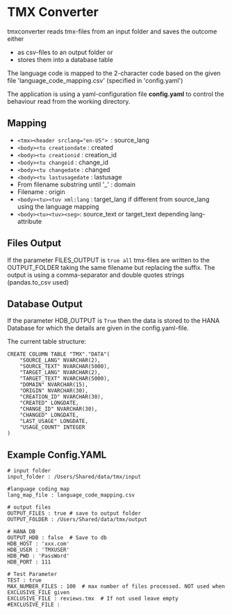 # TMX Converter

tmxconverter reads tmx-files from an input folder and saves the outcome either
* as csv-files to an output folder or
* stores them into a database table


The language code is mapped to the 2-character code based on the given file 'language_code_mapping.csv' (specified in 'config.yaml')

The application is using a yaml-configuration file **config.yaml** to control the behaviour read from the working directory. 

## Mapping

* ```<tmx><header srclang="en-US"> ```: source_lang
* ```<body><tu creationdate``` : created
* ```<body><tu creationid``` : creation_id
* ```<body><tu changeid``` : change_id
* ```<body><tu changedate``` : changed
* ```<body><tu lastusagedate``` : lastusage
* From filename substring until '_' : domain
* Filename : origin
* ```<body><tu><tuv xml:lang``` : target_lang if different from source_lang using the language mapping
*  ```<body><tu><tuv><seg>```: source_text or target_text depending lang-attribute

## Files Output

If the parameter FILES_OUTPUT is ```true all``` tmx-files are written to the OUTPUT_FOLDER taking the same filename but replacing the suffix. 
The output is using a comma-separator and double quotes strings (pandas.to_csv used)

## Database Output

If the parameter HDB_OUTPUT is ````True```` then the data is stored to the HANA Database for which the details are given in the 
config.yaml-file.

The current table structure: 

```
CREATE COLUMN TABLE "TMX"."DATA"(
	"SOURCE_LANG" NVARCHAR(2),
	"SOURCE_TEXT" NVARCHAR(5000),
	"TARGET_LANG" NVARCHAR(2),
	"TARGET_TEXT" NVARCHAR(5000),
	"DOMAIN" NVARCHAR(15),
	"ORIGIN" NVARCHAR(30),
	"CREATION_ID" NVARCHAR(30),
	"CREATED" LONGDATE,
	"CHANGE_ID" NVARCHAR(30),
	"CHANGED" LONGDATE,
	"LAST_USAGE" LONGDATE,
	"USAGE_COUNT" INTEGER
)
```

## Example Config.YAML
```
# input folder
input_folder : /Users/Shared/data/tmx/input

#language coding map
lang_map_file : language_code_mapping.csv

# output files
OUTPUT_FILES : true # save to output folder
OUTPUT_FOLDER : /Users/Shared/data/tmx/output

# HANA DB
OUTPUT_HDB : false  # Save to db
HDB_HOST : 'xxx.com'
HDB_USER : 'TMXUSER'
HDB_PWD : 'PassWord'
HDB_PORT : 111

# Test Parameter
TEST : true
MAX_NUMBER_FILES : 100  # max number of files processed. NOT used when EXCLUSIVE_FILE given
EXCLUSIVE_FILE : reviews.tmx  # If not used leave empty
#EXCLUSIVE_FILE :
```
